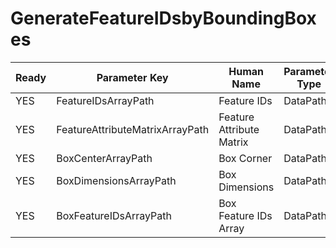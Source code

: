 # GenerateFeatureIDsbyBoundingBoxes

| Ready | Parameter Key | Human Name | Parameter Type | Parameter Class |
|-------|---------------|------------|-----------------|----------------|
| YES | FeatureIDsArrayPath | Feature IDs | DataPath | ArrayCreationParameter |
| YES | FeatureAttributeMatrixArrayPath | Feature Attribute Matrix | DataPath | DataGroupCreationParameter |
| YES | BoxCenterArrayPath | Box Corner | DataPath | ArraySelectionParameter |
| YES | BoxDimensionsArrayPath | Box Dimensions | DataPath | ArraySelectionParameter |
| YES | BoxFeatureIDsArrayPath | Box Feature IDs Array | DataPath | ArraySelectionParameter |
